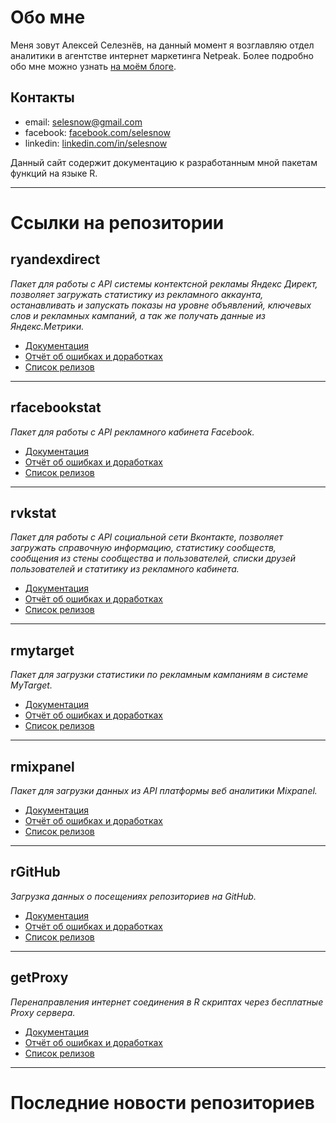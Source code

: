 # Обо мне
Меня зовут Алексей Селезнёв, на данный момент я возглавляю отдел аналитики в агентстве интернет маркетинга Netpeak. 
Более подробно обо мне можно узнать [на моём блоге](alexeyseleznev.wordpress.com).

## Контакты
* email: selesnow@gmail.com
* facebook: [facebook.com/selesnow](https://www.facebook.com/selesnow)
* linkedin: [linkedin.com/in/selesnow](https://www.linkedin.com/in/selesnow)

Данный сайт содержит документацию к разработанным мной пакетам функций на языке R.

---

# Ссылки на репозитории
## ryandexdirect
*Пакет для работы с API системы контектсной рекламы Яндекс Директ, позволяет загружать статистику из рекламного аккаунта, останавливать и запускать показы на уровне объявлений, ключевых слов и рекламных кампаний, а так же получать данные из Яндекс.Метрики.*
* [Документация](https://selesnow.github.io/ryandexdirect/)
* [Отчёт об ошибках и доработках](https://github.com/selesnow/ryandexdirect/issues)
* [Список релизов](https://github.com/selesnow/ryandexdirect/releases)

---
## rfacebookstat
*Пакет для работы с API рекламного кабинета Facebook.*
* [Документация](https://selesnow.github.io/rfacebookstat/)
* [Отчёт об ошибках и доработках](https://github.com/selesnow/rfacebookstat/issues)
* [Список релизов](https://github.com/selesnow/rfacebookstat/releases)

---
## rvkstat
*Пакет для работы с API социальной сети Вконтакте, позволяет загружать справочную информацию, статистику сообществ, сообщения из стены сообщества и пользователей, списки друзей пользователей и статитику из рекламного кабинета.*
* [Документация](https://selesnow.github.io/rvkstat/)
* [Отчёт об ошибках и доработках](https://github.com/selesnow/rvkstat/issues)
* [Список релизов](https://github.com/selesnow/rvkstat/releases)

---
## rmytarget
*Пакет для загрузки статистики по рекламным кампаниям в системе MyTarget.*
* [Документация](https://selesnow.github.io/rmytarget/)
* [Отчёт об ошибках и доработках](https://github.com/selesnow/rmytarget/issues)
* [Список релизов](https://github.com/selesnow/rmytarget/releases)

---
## rmixpanel
*Пакет для загрузки данных из API платформы веб аналитики Mixpanel.*
* [Документация](https://selesnow.github.io/rmixpanel/)
* [Отчёт об ошибках и доработках](https://github.com/selesnow/rmixpanel/issues)
* [Список релизов](https://github.com/selesnow/rmixpanel/releases)

---
## rGitHub
*Загрузка данных о посещениях репозиториев на GitHub.*
* [Документация](https://selesnow.github.io/rGitHub/)
* [Отчёт об ошибках и доработках](https://github.com/selesnow/rGitHub/issues)
* [Список релизов](https://github.com/selesnow/rGitHub/releases)

---
## getProxy
*Перенаправления интернет соединения в R скриптах через бесплатные Proxy сервера.*
* [Документация](https://selesnow.github.io/getProxy/)
* [Отчёт об ошибках и доработках](https://github.com/selesnow/getProxy/issues)
* [Список релизов](https://github.com/selesnow/getProxy/releases)
---

# Последние новости репозиториев
